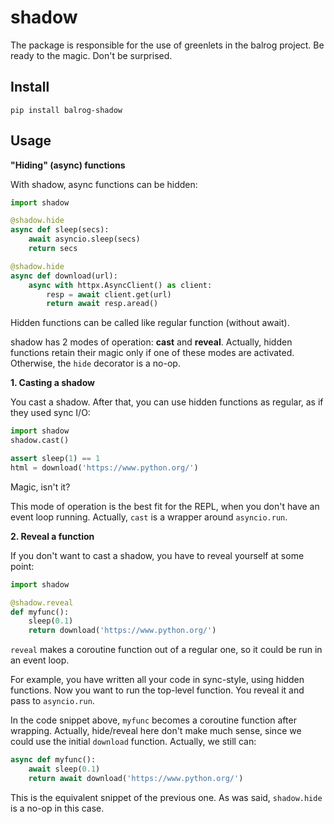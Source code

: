 # shadow

The package is responsible for the use of greenlets in the balrog project.
Be ready to the magic. Don't be surprised.

## Install

```
pip install balrog-shadow
```

## Usage

**"Hiding" (async) functions**

With shadow, async functions can be hidden:

```python
import shadow

@shadow.hide
async def sleep(secs):
    await asyncio.sleep(secs)
    return secs

@shadow.hide
async def download(url):
    async with httpx.AsyncClient() as client:
        resp = await client.get(url)
        return await resp.aread()
```

Hidden functions can be called like regular function (without await).

shadow has 2 modes of operation: **cast** and **reveal**. Actually, hidden functions
retain their magic only if one of these modes are activated. Otherwise, the `hide` decorator
is a no-op.

**1. Casting a shadow**

You cast a shadow. After that, you can use hidden functions as regular, as if they used sync I/O:

```python
import shadow
shadow.cast()

assert sleep(1) == 1
html = download('https://www.python.org/')
```

Magic, isn't it?

This mode of operation is the best fit for the REPL, when you don't have an event loop
running. Actually, `cast` is a wrapper around `asyncio.run`.

**2. Reveal a function**

If you don't want to cast a shadow, you have to reveal yourself at some point:

```python
import shadow

@shadow.reveal
def myfunc():
    sleep(0.1)
    return download('https://www.python.org/')
```

`reveal` makes a coroutine function out of a regular one, so it could be run in an event loop.

For example, you have written all your code in sync-style, using hidden functions. Now you
want to run the top-level function. You reveal it and pass to `asyncio.run`.

In the code snippet above, `myfunc` becomes a coroutine function after wrapping.
Actually, hide/reveal here don't make much sense, since we could use the initial `download` function.
Actually, we still can:

```python
async def myfunc():
    await sleep(0.1)
    return await download('https://www.python.org/')
```

This is the equivalent snippet of the previous one. As was said,
`shadow.hide` is a no-op in this case.
